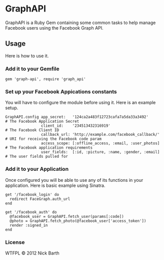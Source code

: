 # GraphAPI
GraphAPI is a Ruby Gem containing some common tasks to help manage Facebook users using the Facebook Graph API.

## Usage

Here is how to use it.

### Add it to your Gemfile

    gem 'graph-api', require 'graph_api'

### Set up your Facebook Appications constants

You will have to configure the module before using it. Here is an example setup.

    GraphAPI.config app_secret:   '124ca2a483f12723cafa7a5da33a3492'      # The Facebook Application Secret
                    client_id:    '234513432316919'                       # The Facebook Client ID
                    callback_url: 'http://example.com/facebook_callback/' # URI for receiving the Facebook code param
                    access_scope: [:offline_access, :email, :user_photos] # The Facebook application requirements
                    user_fields:  [:id, :picture, :name, :gender, :email] # The user fields pulled for

### Add it to your Application

Once configured you will be able to use any of its functions in your application. Here is basic example using Sinatra.

    get '/facebook_login' do
      redirect FaceGraph.auth_url
    end

    get '/facebook_auth' do
      @facebook_user = GraphAPI.fetch_user(params[:code])
      @photo = GraphAPI.fetch_photo(@facebook_user['access_token'])
      render :signed_in
    end

### License
WTFPL &copy; 2012 Nick Barth
